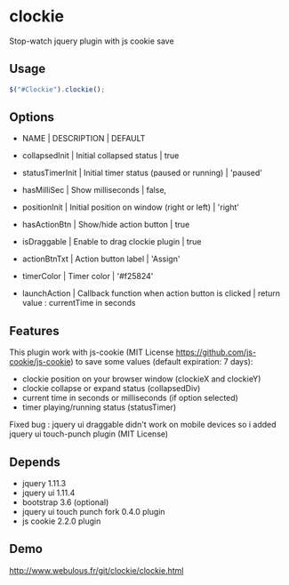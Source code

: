 # clockie
Stop-watch jquery plugin with js cookie save

Usage
--------
```javascript
$("#Clockie").clockie();
```

Options
--------
- NAME | DESCRIPTION | DEFAULT

- collapsedInit | Initial collapsed status | true
- statusTimerInit | Initial timer status (paused or running) | 'paused'
- hasMilliSec | Show milliseconds | false,
- positionInit | Initial position on window (right or left) | 'right'
- hasActionBtn | Show/hide action button | true
- isDraggable	| Enable to drag clockie plugin | true
- actionBtnTxt | Action button label | 'Assign'
- timerColor | Timer color | '#f25824'
- launchAction | Callback function when action button is clicked  | return value : currentTime in seconds


Features
--------

This plugin work with js-cookie (MIT License https://github.com/js-cookie/js-cookie) to save some values (default expiration: 7 days):
- clockie position on your browser window (clockieX and clockieY)
- clockie collapse or expand status (collapsedDiv)
- current time in seconds or milliseconds (if option selected)
- timer playing/running status (statusTimer)

Fixed bug : jquery ui draggable didn't work on mobile devices so i added jquery ui touch-punch plugin (MIT License)


Depends
--------
- jquery 1.11.3
- jquery ui 1.11.4
- bootstrap 3.6 (optional)
- jquery ui touch punch fork 0.4.0 plugin
- js cookie 2.2.0 plugin


Demo
--------
http://www.webulous.fr/git/clockie/clockie.html
